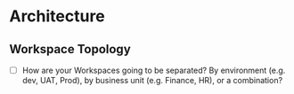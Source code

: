 # Architecture

## Workspace Topology
- [ ] How are your Workspaces going to be separated? By environment (e.g. dev, UAT, Prod), by business unit (e.g. Finance, HR), or a combination?
